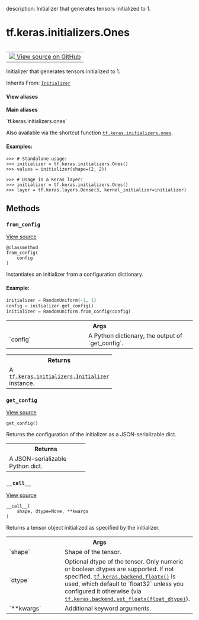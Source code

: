 description: Initializer that generates tensors initialized to 1.

<div itemscope itemtype="http://developers.google.com/ReferenceObject">
<meta itemprop="name" content="tf.keras.initializers.Ones" />
<meta itemprop="path" content="Stable" />
<meta itemprop="property" content="__call__"/>
<meta itemprop="property" content="from_config"/>
<meta itemprop="property" content="get_config"/>
</div>

# tf.keras.initializers.Ones

<!-- Insert buttons and diff -->

<table class="tfo-notebook-buttons tfo-api nocontent" align="left">
<td>
  <a target="_blank" href="https://github.com/keras-team/keras/tree/v2.9.0/keras/initializers/initializers_v2.py#L155-L192">
    <img src="https://www.tensorflow.org/images/GitHub-Mark-32px.png" />
    View source on GitHub
  </a>
</td>
</table>



Initializer that generates tensors initialized to 1.

Inherits From: [`Initializer`](../../../tf/keras/initializers/Initializer.md)

<section class="expandable">
  <h4 class="showalways">View aliases</h4>
  <p>
<b>Main aliases</b>
<p>`tf.keras.initializers.ones`</p>
</p>
</section>

<!-- Placeholder for "Used in" -->

Also available via the shortcut function <a href="../../../tf/keras/initializers/Ones.md"><code>tf.keras.initializers.ones</code></a>.

#### Examples:



```
>>> # Standalone usage:
>>> initializer = tf.keras.initializers.Ones()
>>> values = initializer(shape=(2, 2))
```

```
>>> # Usage in a Keras layer:
>>> initializer = tf.keras.initializers.Ones()
>>> layer = tf.keras.layers.Dense(3, kernel_initializer=initializer)
```

## Methods

<h3 id="from_config"><code>from_config</code></h3>

<a target="_blank" class="external" href="https://github.com/keras-team/keras/tree/v2.9.0/keras/initializers/initializers_v2.py#L93-L112">View source</a>

<pre class="devsite-click-to-copy prettyprint lang-py tfo-signature-link">
<code>@classmethod</code>
<code>from_config(
    config
)
</code></pre>

Instantiates an initializer from a configuration dictionary.


#### Example:



```python
initializer = RandomUniform(-1, 1)
config = initializer.get_config()
initializer = RandomUniform.from_config(config)
```

<!-- Tabular view -->
 <table class="responsive fixed orange">
<colgroup><col width="214px"><col></colgroup>
<tr><th colspan="2">Args</th></tr>

<tr>
<td>
`config`
</td>
<td>
A Python dictionary, the output of `get_config`.
</td>
</tr>
</table>



<!-- Tabular view -->
 <table class="responsive fixed orange">
<colgroup><col width="214px"><col></colgroup>
<tr><th colspan="2">Returns</th></tr>
<tr class="alt">
<td colspan="2">
A <a href="../../../tf/keras/initializers/Initializer.md"><code>tf.keras.initializers.Initializer</code></a> instance.
</td>
</tr>

</table>



<h3 id="get_config"><code>get_config</code></h3>

<a target="_blank" class="external" href="https://github.com/keras-team/keras/tree/v2.9.0/keras/initializers/initializers_v2.py#L85-L91">View source</a>

<pre class="devsite-click-to-copy prettyprint lang-py tfo-signature-link">
<code>get_config()
</code></pre>

Returns the configuration of the initializer as a JSON-serializable dict.


<!-- Tabular view -->
 <table class="responsive fixed orange">
<colgroup><col width="214px"><col></colgroup>
<tr><th colspan="2">Returns</th></tr>
<tr class="alt">
<td colspan="2">
A JSON-serializable Python dict.
</td>
</tr>

</table>



<h3 id="__call__"><code>__call__</code></h3>

<a target="_blank" class="external" href="https://github.com/keras-team/keras/tree/v2.9.0/keras/initializers/initializers_v2.py#L172-L192">View source</a>

<pre class="devsite-click-to-copy prettyprint lang-py tfo-signature-link">
<code>__call__(
    shape, dtype=None, **kwargs
)
</code></pre>

Returns a tensor object initialized as specified by the initializer.


<!-- Tabular view -->
 <table class="responsive fixed orange">
<colgroup><col width="214px"><col></colgroup>
<tr><th colspan="2">Args</th></tr>

<tr>
<td>
`shape`
</td>
<td>
Shape of the tensor.
</td>
</tr><tr>
<td>
`dtype`
</td>
<td>
Optional dtype of the tensor. Only numeric or boolean dtypes are
supported. If not specified, <a href="../../../tf/keras/backend/floatx.md"><code>tf.keras.backend.floatx()</code></a> is used,
which default to `float32` unless you configured it otherwise
(via <a href="../../../tf/keras/backend/set_floatx.md"><code>tf.keras.backend.set_floatx(float_dtype)</code></a>).
</td>
</tr><tr>
<td>
`**kwargs`
</td>
<td>
Additional keyword arguments.
</td>
</tr>
</table>





